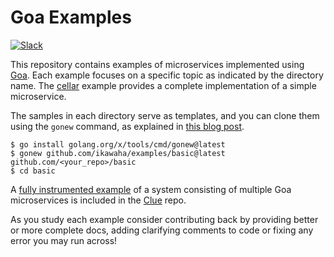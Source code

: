 # Goa Examples

[![Slack](https://img.shields.io/badge/slack-gophers-orange.svg?style=flat)](https://gophers.slack.com/messages/goa/)

This repository contains examples of microservices implemented using
[Goa](https://github.com/goadesign/goa). Each example focuses on a specific topic as indicated by
the directory name. The [cellar](https://github.com/goadesign/examples/tree/master/cellar) example
provides a complete implementation of a simple microservice.

The samples in each directory serve as templates, and you can clone them using the `gonew` command, as explained in [this blog post](https://go.dev/blog/gonew).

```shell
$ go install golang.org/x/tools/cmd/gonew@latest
$ gonew github.com/ikawaha/examples/basic@latest github.com/<your_repo>/basic
$ cd basic
```

A [fully instrumented example](https://github.com/goadesign/clue/tree/main/example/weather) of a
system consisting of multiple Goa microservices is included in the
[Clue](https://github.com/goadesign/clue) repo.

As you study each example consider contributing back by providing better or more complete docs,
adding clarifying comments to code or fixing any error you may run across!
